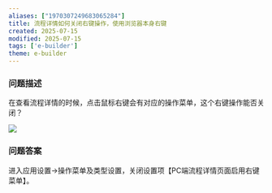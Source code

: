 ```yaml
---
aliases: ["1970307249683065284"]
title: 流程详情如何关闭右键操作，使用浏览器本身右键
created: 2025-07-15
modified: 2025-07-15
tags: ['e-builder']
theme: e-builder
---
```


### 问题描述

在查看流程详情的时候，点击鼠标右键会有对应的操作菜单，这个右键操作能否关闭？

![](https://myhelpdoc.oss-cn-heyuan.aliyuncs.com/mdimages/02e60a531eabed155674f825ff1f31dc.jpg)

### 问题答案

进入应用设置->操作菜单及类型设置，关闭设置项【PC端流程详情页面启用右键菜单】。


